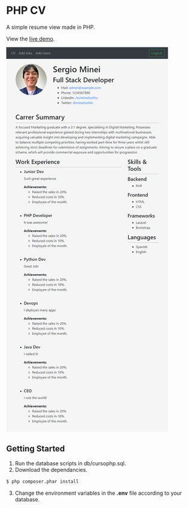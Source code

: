 # PHP CV

A simple resume view made in PHP.

View the [live demo](https://phpcv.herokuapp.com).

![sc](sc.png)

## Getting Started

1. Run the database scripts in db/cursophp.sql.
2. Download the dependancies.
```bash
$ php composer.phar install
```
3. Change the environment variables in the **.env** file according to your database.